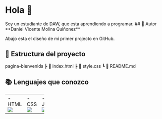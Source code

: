 # Hola 🚀
<tr>
Soy un estudiante de DAW, que esta aprendiendo a programar.
## 👤 Autor
<tr>
**Daniel Vicente Molina Quiñonez**
  
Abajo esta el diseño de mi primer projecto en GitHub.
  
## 📁 Estructura del proyecto
pagina-bienvenida
┣ 📄 index.html
┣ 📄 style.css
┗ 📄 README.md

## 📚 Lenguajes que conozco
<tr>
<table style="width:25%">
<tr>
<td>
-HTML <img src="https://upload.wikimedia.org/wikipedia/commons/thumb/6/61/HTML5_logo_and_wordmark.svg/512px-HTML5_logo_and_wordmark.svg.png">
</td>
<td>
-CSS <img src="https://upload.wikimedia.org/wikipedia/commons/thumb/d/d5/CSS3_logo_and_wordmark.svg/1200px-CSS3_logo_and_wordmark.svg.png">
</td>
<td>
-JAVA <img src="https://cdn-icons-png.flaticon.com/512/226/226777.png">
</td>
</tr>
